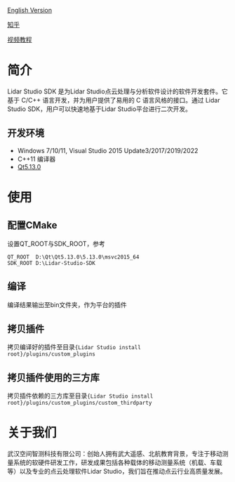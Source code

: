 
[English Version](README.md)

[知乎](https://zhuanlan.zhihu.com/p/504083964)

[视频教程](https://www.bilibili.com/video/BV1bC411h7rL/?spm_id_from=333.337.search-card.all.click&vd_source=0f3856461d10e6a4d57fd99cf05a7fca)

# 简介
Lidar Studio SDK 是为Lidar Studio点云处理与分析软件设计的软件开发套件。它基于 C/C++ 语言开发，并为用户提供了易用的 C 语言风格的接口。通过 Lidar Studio SDK，用户可以快速地基于Lidar Studio平台进行二次开发。

## 开发环境
* Windows 7/10/11, Visual Studio 2015 Update3/2017/2019/2022
* C++11 编译器
* [Qt5.13.0](https://download.qt.io/archive/qt/5.13/5.13.0/)


# 使用
## 配置CMake
设置QT_ROOT与SDK_ROOT，参考

    QT_ROOT  D:\Qt\Qt5.13.0\5.13.0\msvc2015_64
	SDK_ROOT D:\Lidar-Studio-SDK

## 编译
编译结果输出至bin文件夹，作为平台的插件

## 拷贝插件
拷贝编译好的插件至目录`{Lidar Studio install root}/plugins/custom_plugins`

## 拷贝插件使用的三方库
拷贝插件依赖的三方库至目录`{Lidar Studio install root}/plugins/custom_plugins/custom_thirdparty`

# 关于我们
武汉空间智测科技有限公司：创始人拥有武大遥感、北航教育背景，专注于移动测量系统的软硬件研发工作，研发成果包括各种载体的移动测量系统（机载、车载等）以及专业的点云处理软件Lidar Studio，我们旨在推动点云行业高质量发展。





